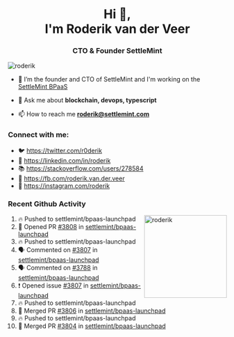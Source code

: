 <h1 align="center">Hi 👋,<br/> I'm Roderik van der Veer</h1>
<h3 align="center">CTO & Founder SettleMint</h3>

<p align="left"> <img src="https://komarev.com/ghpvc/?username=roderik" alt="roderik" /> </p>

- 🔭 I’m the founder and CTO of SettleMint and I'm working on the [SettleMint BPaaS](https://settlemint.com)

- 💬 Ask me about **blockchain, devops, typescript**

- 📫 How to reach me **roderik@settlemint.com**



### Connect with me:

- 🐦 https://twitter.com/r0derik
- 🏢 https://linkedin.com/in/roderik
- 📚 https://stackoverflow.com/users/278584
- 🙊 https://fb.com/roderik.van.der.veer
- 📸 https://instagram.com/roderik

### Recent Github Activity
<img src="https://github-readme-stats.vercel.app/api?username=roderik&show_icons=true&count_private=true" alt="roderik" align="right" height="190" />

<!--START_SECTION:activity-->
1. 🔥 Pushed to settlemint/bpaas-launchpad
2. 💪 Opened PR [#3808](https://github.com/settlemint/bpaas-launchpad/pull/3808) in [settlemint/bpaas-launchpad](https://github.com/settlemint/bpaas-launchpad)
3. 🔥 Pushed to settlemint/bpaas-launchpad
4. 🗣 Commented on [#3807](https://github.com/settlemint/bpaas-launchpad/issues/3807) in [settlemint/bpaas-launchpad](https://github.com/settlemint/bpaas-launchpad)
5. 🗣 Commented on [#3788](https://github.com/settlemint/bpaas-launchpad/issues/3788) in [settlemint/bpaas-launchpad](https://github.com/settlemint/bpaas-launchpad)
6. ❗️ Opened issue [#3807](https://github.com/settlemint/bpaas-launchpad/issues/3807) in [settlemint/bpaas-launchpad](https://github.com/settlemint/bpaas-launchpad)
7. 🔥 Pushed to settlemint/bpaas-launchpad
8. 🎉 Merged PR [#3806](https://github.com/settlemint/bpaas-launchpad/pull/3806) in [settlemint/bpaas-launchpad](https://github.com/settlemint/bpaas-launchpad)
9. 🔥 Pushed to settlemint/bpaas-launchpad
10. 🎉 Merged PR [#3804](https://github.com/settlemint/bpaas-launchpad/pull/3804) in [settlemint/bpaas-launchpad](https://github.com/settlemint/bpaas-launchpad)
<!--END_SECTION:activity-->